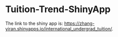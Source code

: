 # Tuition-Trend-ShinyApp
The link to the shiny app is: https://zhang-yiran.shinyapps.io/international_undergrad_tuition/.
